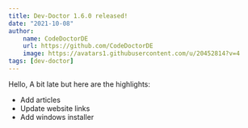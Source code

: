 ```yaml
---
title: Dev-Doctor 1.6.0 released!
date: "2021-10-08"
author: 
    name: CodeDoctorDE
    url: https://github.com/CodeDoctorDE
    image: https://avatars1.githubusercontent.com/u/20452814?v=4
tags: [dev-doctor]
---
```


Hello,
A bit late but here are the highlights:

* Add articles
* Update website links
* Add windows installer
